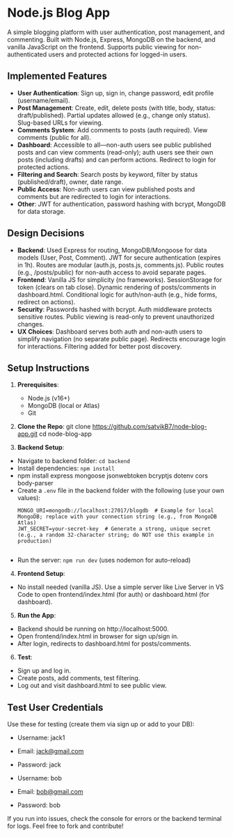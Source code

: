 # Node.js Blog App

A simple blogging platform with user authentication, post management, and commenting. Built with Node.js, Express, MongoDB on the backend, and vanilla JavaScript on the frontend. Supports public viewing for non-authenticated users and protected actions for logged-in users.

## Implemented Features
- **User Authentication**: Sign up, sign in, change password, edit profile (username/email).
- **Post Management**: Create, edit, delete posts (with title, body, status: draft/published). Partial updates allowed (e.g., change only status). Slug-based URLs for viewing.
- **Comments System**: Add comments to posts (auth required). View comments (public for all).
- **Dashboard**: Accessible to all—non-auth users see public published posts and can view comments (read-only); auth users see their own posts (including drafts) and can perform actions. Redirect to login for protected actions.
- **Filtering and Search**: Search posts by keyword, filter by status (published/draft), owner, date range.
- **Public Access**: Non-auth users can view published posts and comments but are redirected to login for interactions.
- **Other**: JWT for authentication, password hashing with bcrypt, MongoDB for data storage.

## Design Decisions
- **Backend**: Used Express for routing, MongoDB/Mongoose for data models (User, Post, Comment). JWT for secure authentication (expires in 1h). Routes are modular (auth.js, posts.js, comments.js). Public routes (e.g., /posts/public) for non-auth access to avoid separate pages.
- **Frontend**: Vanilla JS for simplicity (no frameworks). SessionStorage for token (clears on tab close). Dynamic rendering of posts/comments in dashboard.html. Conditional logic for auth/non-auth (e.g., hide forms, redirect on actions).
- **Security**: Passwords hashed with bcrypt. Auth middleware protects sensitive routes. Public viewing is read-only to prevent unauthorized changes.
- **UX Choices**: Dashboard serves both auth and non-auth users to simplify navigation (no separate public page). Redirects encourage login for interactions. Filtering added for better post discovery.

## Setup Instructions
1. **Prerequisites**:
   - Node.js (v16+)
   - MongoDB (local or Atlas)
   - Git

2. **Clone the Repo**:
git clone https://github.com/satvikB7/node-blog-app.git
cd node-blog-app


3. **Backend Setup**:
- Navigate to backend folder: `cd backend`
- Install dependencies: `npm install`
- npm install express mongoose jsonwebtoken bcryptjs dotenv cors body-parser
- Create a `.env` file in the backend folder with the following (use your own values):
  ```
  MONGO_URI=mongodb://localhost:27017/blogdb  # Example for local MongoDB; replace with your connection string (e.g., from MongoDB Atlas)
  JWT_SECRET=your-secret-key  # Generate a strong, unique secret (e.g., a random 32-character string; do NOT use this example in production)
     
  ```
- Run the server: `npm run dev` (uses nodemon for auto-reload)

4. **Frontend Setup**:
- No install needed (vanilla JS). Use a simple server like Live Server in VS Code to open frontend/index.html (for auth) or dashboard.html (for dashboard).

5. **Run the App**:
- Backend should be running on http://localhost:5000.
- Open frontend/index.html in browser for sign up/sign in.
- After login, redirects to dashboard.html for posts/comments.

6. **Test**:
- Sign up and log in.
- Create posts, add comments, test filtering.
- Log out and visit dashboard.html to see public view.

## Test User Credentials
Use these for testing (create them via sign up or add to your DB):
- Username: jack1
- Email: jack@gmail.com
- Password: jack

- Username: bob
- Email: bob@gmail.com
- Password: bob

If you run into issues, check the console for errors or the backend terminal for logs. Feel free to fork and contribute!


